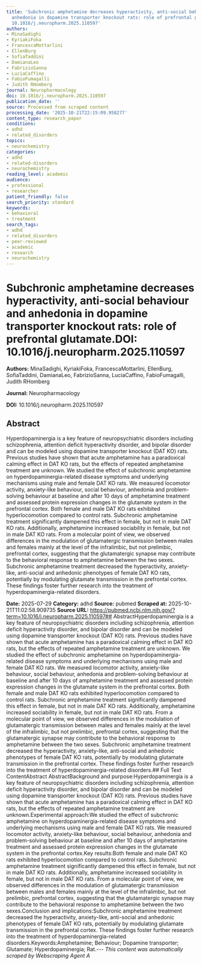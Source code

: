 ```yaml
---
title: 'Subchronic amphetamine decreases hyperactivity, anti-social behaviour and
  anhedonia in dopamine transporter knockout rats: role of prefrontal glutamate.**DOI:**
  10.1016/j.neuropharm.2025.110597'
authors:
- MinaSadighi
- KyriakiFoka
- FrancescaMottarlini
- EllenBurg
- SofiaTaddini
- DamianaLeo
- FabrizioSanna
- LuciaCaffino
- FabioFumagalli
- Judith RHomberg
journal: Neuropharmacology
doi: 10.1016/j.neuropharm.2025.110597
publication_date: ''
source: Processed from scraped content
processing_date: '2025-10-21T22:15:09.958277'
content_type: research_paper
conditions:
- adhd
- related_disorders
topics:
- neurochemistry
categories:
- adhd
- related-disorders
- neurochemistry
reading_level: academic
audience:
- professional
- researcher
patient_friendly: false
search_priority: standard
keywords:
- behavioral
- treatment
search_tags:
- adhd
- related_disorders
- peer-reviewed
- academic
- research
- neurochemistry
---
```


# Subchronic amphetamine decreases hyperactivity, anti-social behaviour and anhedonia in dopamine transporter knockout rats: role of prefrontal glutamate.**DOI:** 10.1016/j.neuropharm.2025.110597

**Authors:** MinaSadighi, KyriakiFoka, FrancescaMottarlini, EllenBurg, SofiaTaddini, DamianaLeo, FabrizioSanna, LuciaCaffino, FabioFumagalli, Judith RHomberg

**Journal:** Neuropharmacology

**DOI:** 10.1016/j.neuropharm.2025.110597

## Abstract

Hyperdopaminergia is a key feature of neuropsychiatric disorders including schizophrenia, attention deficit hyperactivity disorder, and bipolar disorder and can be modeled using dopamine transporter knockout (DAT KO) rats. Previous studies have shown that acute amphetamine has a paradoxical calming effect in DAT KO rats, but the effects of repeated amphetamine treatment are unknown.
We studied the effect of subchronic amphetamine on hyperdopaminergia-related disease symptoms and underlying mechanisms using male and female DAT KO rats. We measured locomotor activity, anxiety-like behaviour, social behaviour, anhedonia and problem-solving behaviour at baseline and after 10 days of amphetamine treatment and assessed protein expression changes in the glutamate system in the prefrontal cortex.
Both female and male DAT KO rats exhibited hyperlocomotion compared to control rats. Subchronic amphetamine treatment significantly dampened this effect in female, but not in male DAT KO rats. Additionally, amphetamine increased sociability in female, but not in male DAT KO rats. From a molecular point of view, we observed differences in the modulation of glutamatergic transmission between males and females mainly at the level of the infralimbic, but not prelimbic, prefrontal cortex, suggesting that the glutamatergic synapse may contribute to the behavioral response to amphetamine between the two sexes.
Subchronic amphetamine treatment decreased the hyperactivity, anxiety-like, anti-social and anhedonic phenotypes of female DAT KO rats, potentially by modulating glutamate transmission in the prefrontal cortex. These findings foster further research into the treatment of hyperdopaminergia-related disorders.

**Date:** 2025-07-29
**Category:** adhd
**Source:** pubmed
**Scraped at:** 2025-10-21T11:02:58.909735
**Source URL:** https://pubmed.ncbi.nlm.nih.gov/?term=10.1016/j.neuropharm.2025.110597## AbstractHyperdopaminergia is a key feature of neuropsychiatric disorders including schizophrenia, attention deficit hyperactivity disorder, and bipolar disorder and can be modeled using dopamine transporter knockout (DAT KO) rats. Previous studies have shown that acute amphetamine has a paradoxical calming effect in DAT KO rats, but the effects of repeated amphetamine treatment are unknown.
We studied the effect of subchronic amphetamine on hyperdopaminergia-related disease symptoms and underlying mechanisms using male and female DAT KO rats. We measured locomotor activity, anxiety-like behaviour, social behaviour, anhedonia and problem-solving behaviour at baseline and after 10 days of amphetamine treatment and assessed protein expression changes in the glutamate system in the prefrontal cortex.
Both female and male DAT KO rats exhibited hyperlocomotion compared to control rats. Subchronic amphetamine treatment significantly dampened this effect in female, but not in male DAT KO rats. Additionally, amphetamine increased sociability in female, but not in male DAT KO rats. From a molecular point of view, we observed differences in the modulation of glutamatergic transmission between males and females mainly at the level of the infralimbic, but not prelimbic, prefrontal cortex, suggesting that the glutamatergic synapse may contribute to the behavioral response to amphetamine between the two sexes.
Subchronic amphetamine treatment decreased the hyperactivity, anxiety-like, anti-social and anhedonic phenotypes of female DAT KO rats, potentially by modulating glutamate transmission in the prefrontal cortex. These findings foster further research into the treatment of hyperdopaminergia-related disorders.## Full Text ContentAbstract AbstractBackground and purpose:Hyperdopaminergia is a key feature of neuropsychiatric disorders including schizophrenia, attention deficit hyperactivity disorder, and bipolar disorder and can be modeled using dopamine transporter knockout (DAT KO) rats. Previous studies have shown that acute amphetamine has a paradoxical calming effect in DAT KO rats, but the effects of repeated amphetamine treatment are unknown.Experimental approach:We studied the effect of subchronic amphetamine on hyperdopaminergia-related disease symptoms and underlying mechanisms using male and female DAT KO rats. We measured locomotor activity, anxiety-like behaviour, social behaviour, anhedonia and problem-solving behaviour at baseline and after 10 days of amphetamine treatment and assessed protein expression changes in the glutamate system in the prefrontal cortex.Key results:Both female and male DAT KO rats exhibited hyperlocomotion compared to control rats. Subchronic amphetamine treatment significantly dampened this effect in female, but not in male DAT KO rats. Additionally, amphetamine increased sociability in female, but not in male DAT KO rats. From a molecular point of view, we observed differences in the modulation of glutamatergic transmission between males and females mainly at the level of the infralimbic, but not prelimbic, prefrontal cortex, suggesting that the glutamatergic synapse may contribute to the behavioral response to amphetamine between the two sexes.Conclusion and implications:Subchronic amphetamine treatment decreased the hyperactivity, anxiety-like, anti-social and anhedonic phenotypes of female DAT KO rats, potentially by modulating glutamate transmission in the prefrontal cortex. These findings foster further research into the treatment of hyperdopaminergia-related disorders.Keywords:Amphetamine; Behaviour; Dopamine transporter; Glutamate; Hyperdopaminergia; Rat.---
*This content was automatically scraped by Webscraping Agent A*